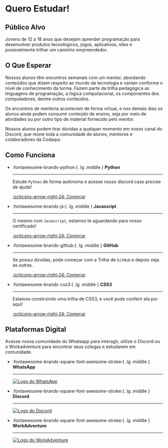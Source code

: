 # Quero Estudar!
## Público Alvo

Jovens de 12 a 18 anos que desejam aprender programação para desenvolver produtos tecnológicos, jogos, aplicativos, sites e possivelmente trilhar um caminho empreendedor.

## O Que Esperar

Nossos alunos têm encontros semanais com um mentor, abordando conteúdos que dizem respeito ao mundo da tecnologia e variam conforme o nível de conhecimento da turma. Fazem parte da trilha pedagógica as linguagens de programação, a lógica computacional, os componentes dos computadores, dentre outros conteúdos.

Os encontros de mentoria acontecem de forma virtual, e nos demais dias os alunos ainda podem consumir conteúdo de ensino, seja por meio de atividades ou por outro tipo de material fornecido pelo mentor.

Nossos alunos podem tirar dúvidas a qualquer momento em nosso canal do Discord, que reúne toda a comunidade de alunos, mentores e colaboradores da Codaqui.

## Como Funciona

<div class="grid cards" markdown>

-   :fontawesome-brands-python:{ .lg .middle } __Python__

    ---

    Estude `Python` de forma autônoma e acesse nosso discord caso precise de ajuda!

    [:octicons-arrow-right-24: Começar](/trilhas/python)

-   :fontawesome-brands-js:{ .lg .middle } __Javascript__

    ---

    O mesmo com `Javascript`, estamos te aguardando para nosso certificado!

    [:octicons-arrow-right-24: Começar](/trilhas/javascript)

-   :fontawesome-brands-github:{ .lg .middle } __GitHub__

    ---

    Se possui dúvidas, pode começar com a Trilha de `GitHub` e depois veja as outras.

    [:octicons-arrow-right-24: Começar](/trilhas/github-starter)

-   :fontawesome-brands-css3:{ .lg .middle } __CSS3__

    ---

    Estamos construindo uma trilha de CSS3, e você pode conferir ela por aqui!

    [:octicons-arrow-right-24: Começar](/trilhas/css3)

</div>

## Plataformas Digital

Acesse nossa comunidade do Whatsapp para interagir, utilize o Discord ou o Workadventure para encontrar seus colegas e estudarem em comunidade.

<div class="grid cards" markdown>

-   :fontawesome-brands-square-font-awesome-stroke:{ .lg .middle } __WhatsApp__

    ---

    [![Logo do WhatsApp](https://encrypted-tbn0.gstatic.com/images?q=tbn:ANd9GcTamvOqJHyNAZ_NUjZcXXTVaF3HCd17B-Su_Q&usqp=CAU)](https://chat.whatsapp.com/IvzONDeglw55ySBD71F4Up)

-   :fontawesome-brands-square-font-awesome-stroke:{ .lg .middle } __Discord__

    ---

    [![Logo do Discord](https://assets-global.website-files.com/6257adef93867e50d84d30e2/636e0b5061df29d55a92d945_full_logo_blurple_RGB.svg)](https://discord.com/invite/xuTtxqCPpz)


-   :fontawesome-brands-square-font-awesome-stroke:{ .lg .middle } __WorkAdventure__

    ---

    [![Logo do WorkAdventure](https://workadventu.re/images/general/logo.svg)](https://play.workadventu.re/@/codaqui/sala/embaixadores)

</div>
